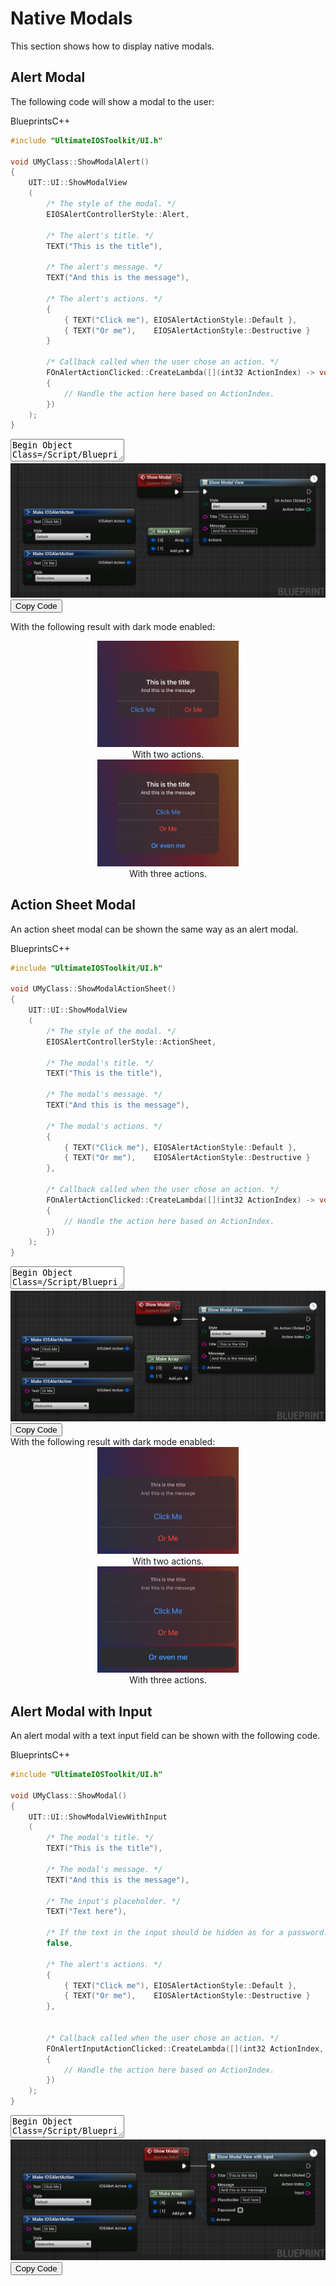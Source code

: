 # Native Modals
This section shows how to display native modals.

## Alert Modal
The following code will show a modal to the user:
<div class="code-switcher show-cpp-true">
<div class="switcher" >
<span class="sw-bp" onclick="switchBp()">Blueprints</span><span class="sw-cpp" onclick="switchCpp()">C++</span>
</div>
<div class="cpp">

```cpp
#include "UltimateIOSToolkit/UI.h"

void UMyClass::ShowModalAlert()
{
	UIT::UI::ShowModalView
	(
		/* The style of the modal. */
		EIOSAlertControllerStyle::Alert,
		
		/* The alert's title. */
		TEXT("This is the title"),
		
		/* The alert's message. */
		TEXT("And this is the message"),
		
		/* The alert's actions. */
		{
			{ TEXT("Click me"), EIOSAlertActionStyle::Default },
			{ TEXT("Or me"),    EIOSAlertActionStyle::Destructive }
		}
		
		/* Callback called when the user chose an action. */
		FOnAlertActionClicked::CreateLambda([](int32 ActionIndex) -> void
		{
			// Handle the action here based on ActionIndex.
		})
	);
}
```

</div>
<div class="bp">
<div class="bpcode">
<textarea readonly>
Begin Object Class=/Script/BlueprintGraph.K2Node_CustomEvent Name="K2Node_CustomEvent_6"
   CustomFunctionName="Show Modal"
   NodePosX=368
   NodePosY=-2348
   NodeGuid=DB770DD1469C8C5175B004B8144952CF
   CustomProperties Pin (PinId=F2AC30944CA9D8E60977C0BAD8D3C8B2,PinName="OutputDelegate",Direction="EGPD_Output",PinType.PinCategory="delegate",PinType.PinSubCategory="",PinType.PinSubCategoryObject=None,PinType.PinSubCategoryMemberReference=(),PinType.PinValueType=(),PinType.ContainerType=None,PinType.bIsReference=False,PinType.bIsConst=False,PinType.bIsWeakPointer=False,PinType.bIsUObjectWrapper=False,PersistentGuid=00000000000000000000000000000000,bHidden=False,bNotConnectable=False,bDefaultValueIsReadOnly=False,bDefaultValueIsIgnored=False,bAdvancedView=False,bOrphanedPin=False,)
   CustomProperties Pin (PinId=AC60D65043E7D41E2544C5A2F62541EC,PinName="then",Direction="EGPD_Output",PinType.PinCategory="exec",PinType.PinSubCategory="",PinType.PinSubCategoryObject=None,PinType.PinSubCategoryMemberReference=(),PinType.PinValueType=(),PinType.ContainerType=None,PinType.bIsReference=False,PinType.bIsConst=False,PinType.bIsWeakPointer=False,PinType.bIsUObjectWrapper=False,LinkedTo=(K2Node_AsyncAction_4 07B120E0480AF06EEC64028FE7A542BB,),PersistentGuid=00000000000000000000000000000000,bHidden=False,bNotConnectable=False,bDefaultValueIsReadOnly=False,bDefaultValueIsIgnored=False,bAdvancedView=False,bOrphanedPin=False,)
End Object
Begin Object Class=/Script/BlueprintGraph.K2Node_AsyncAction Name="K2Node_AsyncAction_4"
   ProxyFactoryFunctionName="Show"
   ProxyFactoryClass=Class'"/Script/UltimateIOSToolkit.ShowModalAlertViewProxy"'
   ProxyClass=Class'"/Script/UltimateIOSToolkit.ShowModalAlertViewProxy"'
   NodePosX=560
   NodePosY=-2332
   NodeGuid=FF5B87C04C9DA8D7AE150996D977EEEF
   CustomProperties Pin (PinId=07B120E0480AF06EEC64028FE7A542BB,PinName="execute",PinToolTip="\nExec",PinType.PinCategory="exec",PinType.PinSubCategory="",PinType.PinSubCategoryObject=None,PinType.PinSubCategoryMemberReference=(),PinType.PinValueType=(),PinType.ContainerType=None,PinType.bIsReference=False,PinType.bIsConst=False,PinType.bIsWeakPointer=False,PinType.bIsUObjectWrapper=False,LinkedTo=(K2Node_CustomEvent_6 AC60D65043E7D41E2544C5A2F62541EC,),PersistentGuid=00000000000000000000000000000000,bHidden=False,bNotConnectable=False,bDefaultValueIsReadOnly=False,bDefaultValueIsIgnored=False,bAdvancedView=False,bOrphanedPin=False,)
   CustomProperties Pin (PinId=4E8984744FDD1B8FAC22BCB7BFB77399,PinName="then",Direction="EGPD_Output",PinType.PinCategory="exec",PinType.PinSubCategory="",PinType.PinSubCategoryObject=None,PinType.PinSubCategoryMemberReference=(),PinType.PinValueType=(),PinType.ContainerType=None,PinType.bIsReference=False,PinType.bIsConst=False,PinType.bIsWeakPointer=False,PinType.bIsUObjectWrapper=False,PersistentGuid=00000000000000000000000000000000,bHidden=False,bNotConnectable=False,bDefaultValueIsReadOnly=False,bDefaultValueIsIgnored=False,bAdvancedView=False,bOrphanedPin=False,)
   CustomProperties Pin (PinId=FF4CA31C40BC4579D731BCA71BC47310,PinName="OnActionClicked",PinFriendlyName=NSLOCTEXT("", "265BB14E43ECB38653064BA2EBB792A9", "On Action Clicked"),PinToolTip="An action has been clicked by the user.",Direction="EGPD_Output",PinType.PinCategory="exec",PinType.PinSubCategory="",PinType.PinSubCategoryObject=None,PinType.PinSubCategoryMemberReference=(),PinType.PinValueType=(),PinType.ContainerType=None,PinType.bIsReference=False,PinType.bIsConst=False,PinType.bIsWeakPointer=False,PinType.bIsUObjectWrapper=False,PersistentGuid=00000000000000000000000000000000,bHidden=False,bNotConnectable=False,bDefaultValueIsReadOnly=False,bDefaultValueIsIgnored=False,bAdvancedView=False,bOrphanedPin=False,)
   CustomProperties Pin (PinId=8B9DE6E849736E093C24448B8617C398,PinName="ActionIndex",PinToolTip="Action Index",Direction="EGPD_Output",PinType.PinCategory="int",PinType.PinSubCategory="",PinType.PinSubCategoryObject=None,PinType.PinSubCategoryMemberReference=(),PinType.PinValueType=(),PinType.ContainerType=None,PinType.bIsReference=False,PinType.bIsConst=False,PinType.bIsWeakPointer=False,PinType.bIsUObjectWrapper=False,PersistentGuid=00000000000000000000000000000000,bHidden=False,bNotConnectable=False,bDefaultValueIsReadOnly=False,bDefaultValueIsIgnored=False,bAdvancedView=False,bOrphanedPin=False,)
   CustomProperties Pin (PinId=5B79EF994DCE156BD7B377A924AD6713,PinName="Style",PinToolTip="Style\nEIOSAlertControllerStyle Enum\n\nThe style for the alert view.",PinType.PinCategory="byte",PinType.PinSubCategory="",PinType.PinSubCategoryObject=Enum'"/Script/UltimateIOSToolkit.EIOSAlertControllerStyle"',PinType.PinSubCategoryMemberReference=(),PinType.PinValueType=(),PinType.ContainerType=None,PinType.bIsReference=False,PinType.bIsConst=False,PinType.bIsWeakPointer=False,PinType.bIsUObjectWrapper=False,DefaultValue="Alert",PersistentGuid=00000000000000000000000000000000,bHidden=False,bNotConnectable=False,bDefaultValueIsReadOnly=False,bDefaultValueIsIgnored=False,bAdvancedView=False,bOrphanedPin=False,)
   CustomProperties Pin (PinId=5DA4302D4F720FA26031FCB35231A424,PinName="Title",PinToolTip="Title\nString\n\nThe title of the alert.",PinType.PinCategory="string",PinType.PinSubCategory="",PinType.PinSubCategoryObject=None,PinType.PinSubCategoryMemberReference=(),PinType.PinValueType=(),PinType.ContainerType=None,PinType.bIsReference=False,PinType.bIsConst=False,PinType.bIsWeakPointer=False,PinType.bIsUObjectWrapper=False,DefaultValue="This is the title",PersistentGuid=00000000000000000000000000000000,bHidden=False,bNotConnectable=False,bDefaultValueIsReadOnly=False,bDefaultValueIsIgnored=False,bAdvancedView=False,bOrphanedPin=False,)
   CustomProperties Pin (PinId=25EC1EDB408E09AA2DB96A8BDE4B9C4B,PinName="Message",PinToolTip="Message\nString\n\nThe message of the alert.",PinType.PinCategory="string",PinType.PinSubCategory="",PinType.PinSubCategoryObject=None,PinType.PinSubCategoryMemberReference=(),PinType.PinValueType=(),PinType.ContainerType=None,PinType.bIsReference=False,PinType.bIsConst=False,PinType.bIsWeakPointer=False,PinType.bIsUObjectWrapper=False,DefaultValue="And this is the message",PersistentGuid=00000000000000000000000000000000,bHidden=False,bNotConnectable=False,bDefaultValueIsReadOnly=False,bDefaultValueIsIgnored=False,bAdvancedView=False,bOrphanedPin=False,)
   CustomProperties Pin (PinId=90B149554B2A52B0FB3953B3C0E3AC14,PinName="Actions",PinToolTip="Actions\nArray of IOSAlert Action Structures\n\nA list of actions added to the alert. Order is not conserved.",PinType.PinCategory="struct",PinType.PinSubCategory="",PinType.PinSubCategoryObject=ScriptStruct'"/Script/UltimateIOSToolkit.IOSAlertAction"',PinType.PinSubCategoryMemberReference=(),PinType.PinValueType=(),PinType.ContainerType=Array,PinType.bIsReference=False,PinType.bIsConst=False,PinType.bIsWeakPointer=False,PinType.bIsUObjectWrapper=False,LinkedTo=(K2Node_MakeArray_0 A8F498014E9BFF950BBDE3B519D61D86,),PersistentGuid=00000000000000000000000000000000,bHidden=False,bNotConnectable=False,bDefaultValueIsReadOnly=False,bDefaultValueIsIgnored=False,bAdvancedView=False,bOrphanedPin=False,)
End Object
Begin Object Class=/Script/BlueprintGraph.K2Node_MakeArray Name="K2Node_MakeArray_0"
   NumInputs=2
   NodePosX=400
   NodePosY=-2181
   NodeGuid=260D68F0499850979B2F609B3E68E482
   CustomProperties Pin (PinId=A8F498014E9BFF950BBDE3B519D61D86,PinName="Array",Direction="EGPD_Output",PinType.PinCategory="struct",PinType.PinSubCategory="",PinType.PinSubCategoryObject=ScriptStruct'"/Script/UltimateIOSToolkit.IOSAlertAction"',PinType.PinSubCategoryMemberReference=(),PinType.PinValueType=(),PinType.ContainerType=Array,PinType.bIsReference=False,PinType.bIsConst=False,PinType.bIsWeakPointer=False,PinType.bIsUObjectWrapper=False,LinkedTo=(K2Node_AsyncAction_4 90B149554B2A52B0FB3953B3C0E3AC14,),PersistentGuid=00000000000000000000000000000000,bHidden=False,bNotConnectable=False,bDefaultValueIsReadOnly=False,bDefaultValueIsIgnored=False,bAdvancedView=False,bOrphanedPin=False,)
   CustomProperties Pin (PinId=9CC538574F8477B6BC315BB22080DB56,PinName="[0]",PinType.PinCategory="struct",PinType.PinSubCategory="",PinType.PinSubCategoryObject=ScriptStruct'"/Script/UltimateIOSToolkit.IOSAlertAction"',PinType.PinSubCategoryMemberReference=(),PinType.PinValueType=(),PinType.ContainerType=None,PinType.bIsReference=False,PinType.bIsConst=False,PinType.bIsWeakPointer=False,PinType.bIsUObjectWrapper=False,LinkedTo=(K2Node_MakeStruct_0 0B3553C54E1A253A87241EADA1D09D81,),PersistentGuid=00000000000000000000000000000000,bHidden=False,bNotConnectable=False,bDefaultValueIsReadOnly=False,bDefaultValueIsIgnored=False,bAdvancedView=False,bOrphanedPin=False,)
   CustomProperties Pin (PinId=C2652259451B46BA7F5372B61F23B41F,PinName="[1]",PinType.PinCategory="struct",PinType.PinSubCategory="",PinType.PinSubCategoryObject=ScriptStruct'"/Script/UltimateIOSToolkit.IOSAlertAction"',PinType.PinSubCategoryMemberReference=(),PinType.PinValueType=(),PinType.ContainerType=None,PinType.bIsReference=False,PinType.bIsConst=False,PinType.bIsWeakPointer=False,PinType.bIsUObjectWrapper=False,LinkedTo=(K2Node_MakeStruct_1 B25BE585468C0B7C34C8F7BC5341DDE1,),PersistentGuid=00000000000000000000000000000000,bHidden=False,bNotConnectable=False,bDefaultValueIsReadOnly=False,bDefaultValueIsIgnored=False,bAdvancedView=False,bOrphanedPin=False,)
End Object
Begin Object Class=/Script/BlueprintGraph.K2Node_MakeStruct Name="K2Node_MakeStruct_0"
   bMadeAfterOverridePinRemoval=True
   ShowPinForProperties(0)=(PropertyName="Text",PropertyFriendlyName="Text",PropertyTooltip=NSLOCTEXT("", "7EE45AA24100E8732115BF87F9F8F064", "The text displayed in the action."),CategoryName="Alert",bShowPin=True,bCanToggleVisibility=True)
   ShowPinForProperties(1)=(PropertyName="Style",PropertyFriendlyName="Style",PropertyTooltip=NSLOCTEXT("", "488115F24C39309FE791AEBF44F976A6", "The style of the action."),CategoryName="Alert",bShowPin=True,bCanToggleVisibility=True)
   StructType=ScriptStruct'"/Script/UltimateIOSToolkit.IOSAlertAction"'
   NodePosX=16
   NodePosY=-2240
   NodeGuid=2A1CCD194FCF6CDD1FE27E97EB6469A1
   CustomProperties Pin (PinId=0B3553C54E1A253A87241EADA1D09D81,PinName="IOSAlertAction",Direction="EGPD_Output",PinType.PinCategory="struct",PinType.PinSubCategory="",PinType.PinSubCategoryObject=ScriptStruct'"/Script/UltimateIOSToolkit.IOSAlertAction"',PinType.PinSubCategoryMemberReference=(),PinType.PinValueType=(),PinType.ContainerType=None,PinType.bIsReference=False,PinType.bIsConst=False,PinType.bIsWeakPointer=False,PinType.bIsUObjectWrapper=False,LinkedTo=(K2Node_MakeArray_0 9CC538574F8477B6BC315BB22080DB56,),PersistentGuid=00000000000000000000000000000000,bHidden=False,bNotConnectable=False,bDefaultValueIsReadOnly=False,bDefaultValueIsIgnored=False,bAdvancedView=False,bOrphanedPin=False,)
   CustomProperties Pin (PinId=58D882BF4D2FE4C3FB818D8B7A82BB82,PinName="Text",PinFriendlyName=NSLOCTEXT("", "2AD0C22B4D20CE5A4DA83E81B238D629", "Text"),PinToolTip="Text\nString\n\nThe text displayed in the action.",PinType.PinCategory="string",PinType.PinSubCategory="",PinType.PinSubCategoryObject=None,PinType.PinSubCategoryMemberReference=(),PinType.PinValueType=(),PinType.ContainerType=None,PinType.bIsReference=False,PinType.bIsConst=False,PinType.bIsWeakPointer=False,PinType.bIsUObjectWrapper=False,DefaultValue="Click Me",PersistentGuid=00000000000000000000000000000000,bHidden=False,bNotConnectable=False,bDefaultValueIsReadOnly=False,bDefaultValueIsIgnored=False,bAdvancedView=False,bOrphanedPin=False,)
   CustomProperties Pin (PinId=5321C4D940739923DA84198E40402359,PinName="Style",PinFriendlyName=NSLOCTEXT("", "0ACFB3D5461F7F9BF47C6DA6BAD2754A", "Style"),PinToolTip="Style\nEIOSAlertActionStyle Enum\n\nThe style of the action.",PinType.PinCategory="byte",PinType.PinSubCategory="",PinType.PinSubCategoryObject=Enum'"/Script/UltimateIOSToolkit.EIOSAlertActionStyle"',PinType.PinSubCategoryMemberReference=(),PinType.PinValueType=(),PinType.ContainerType=None,PinType.bIsReference=False,PinType.bIsConst=False,PinType.bIsWeakPointer=False,PinType.bIsUObjectWrapper=False,DefaultValue="Default",AutogeneratedDefaultValue="Default",PersistentGuid=00000000000000000000000000000000,bHidden=False,bNotConnectable=False,bDefaultValueIsReadOnly=False,bDefaultValueIsIgnored=False,bAdvancedView=False,bOrphanedPin=False,)
End Object
Begin Object Class=/Script/BlueprintGraph.K2Node_MakeStruct Name="K2Node_MakeStruct_1"
   bMadeAfterOverridePinRemoval=True
   ShowPinForProperties(0)=(PropertyName="Text",PropertyFriendlyName="Text",PropertyTooltip=NSLOCTEXT("", "A8E6AD9A451E636D46A58EBC763E964F", "The text displayed in the action."),CategoryName="Alert",bShowPin=True,bCanToggleVisibility=True)
   ShowPinForProperties(1)=(PropertyName="Style",PropertyFriendlyName="Style",PropertyTooltip=NSLOCTEXT("", "CC1009F54EC6D57E0B0FEABF14BC8251", "The style of the action."),CategoryName="Alert",bShowPin=True,bCanToggleVisibility=True)
   StructType=ScriptStruct'"/Script/UltimateIOSToolkit.IOSAlertAction"'
   NodePosX=16
   NodePosY=-2112
   NodeGuid=7CBF9977446B786488A262A9BA517747
   CustomProperties Pin (PinId=B25BE585468C0B7C34C8F7BC5341DDE1,PinName="IOSAlertAction",Direction="EGPD_Output",PinType.PinCategory="struct",PinType.PinSubCategory="",PinType.PinSubCategoryObject=ScriptStruct'"/Script/UltimateIOSToolkit.IOSAlertAction"',PinType.PinSubCategoryMemberReference=(),PinType.PinValueType=(),PinType.ContainerType=None,PinType.bIsReference=False,PinType.bIsConst=False,PinType.bIsWeakPointer=False,PinType.bIsUObjectWrapper=False,LinkedTo=(K2Node_MakeArray_0 C2652259451B46BA7F5372B61F23B41F,),PersistentGuid=00000000000000000000000000000000,bHidden=False,bNotConnectable=False,bDefaultValueIsReadOnly=False,bDefaultValueIsIgnored=False,bAdvancedView=False,bOrphanedPin=False,)
   CustomProperties Pin (PinId=A26746A9421EF2E4E00C8B8DE32F0A59,PinName="Text",PinFriendlyName=NSLOCTEXT("", "236C332E4DD38EC53D30B69F3CC08636", "Text"),PinToolTip="Text\nString\n\nThe text displayed in the action.",PinType.PinCategory="string",PinType.PinSubCategory="",PinType.PinSubCategoryObject=None,PinType.PinSubCategoryMemberReference=(),PinType.PinValueType=(),PinType.ContainerType=None,PinType.bIsReference=False,PinType.bIsConst=False,PinType.bIsWeakPointer=False,PinType.bIsUObjectWrapper=False,DefaultValue="Or Me",PersistentGuid=00000000000000000000000000000000,bHidden=False,bNotConnectable=False,bDefaultValueIsReadOnly=False,bDefaultValueIsIgnored=False,bAdvancedView=False,bOrphanedPin=False,)
   CustomProperties Pin (PinId=3D8057234F586ACF7920E3A0CA8C9B8E,PinName="Style",PinFriendlyName=NSLOCTEXT("", "0815A3344AC3C3EBE0B3179DA325D6F6", "Style"),PinToolTip="Style\nEIOSAlertActionStyle Enum\n\nThe style of the action.",PinType.PinCategory="byte",PinType.PinSubCategory="",PinType.PinSubCategoryObject=Enum'"/Script/UltimateIOSToolkit.EIOSAlertActionStyle"',PinType.PinSubCategoryMemberReference=(),PinType.PinValueType=(),PinType.ContainerType=None,PinType.bIsReference=False,PinType.bIsConst=False,PinType.bIsWeakPointer=False,PinType.bIsUObjectWrapper=False,DefaultValue="Destructive",AutogeneratedDefaultValue="Default",PersistentGuid=00000000000000000000000000000000,bHidden=False,bNotConnectable=False,bDefaultValueIsReadOnly=False,bDefaultValueIsIgnored=False,bAdvancedView=False,bOrphanedPin=False,)
End Object
</textarea>
<img src="_images/ShowAlertModal.png"/>
<button onclick="copyBlueprintCode(this)">Copy Code</button>
</div>
</div>
</div>

With the following result with dark mode enabled:
<div class="centered" style="text-align:center">
<div style="width:45%;max-width:400px;margin: 0 2.4%;display:inline-block">
<img src="_images/AlertTwoButtons.png" />
With two actions.
</div>
<div style="width:45%;max-width:400px;margin: 0 2.4%;display:inline-block">
<img src="_images/AlertThreeButtons.png"/>
With three actions.
</div>
</div>

## Action Sheet Modal
An action sheet modal can be shown the same way as an alert modal.
<div class="code-switcher show-cpp-true">
<div class="switcher" >
<span class="sw-bp" onclick="switchBp()">Blueprints</span><span class="sw-cpp" onclick="switchCpp()">C++</span>
</div>
<div class="cpp">

```cpp
#include "UltimateIOSToolkit/UI.h"

void UMyClass::ShowModalActionSheet()
{
	UIT::UI::ShowModalView
	(
		/* The style of the modal. */
		EIOSAlertControllerStyle::ActionSheet,
		
		/* The modal's title. */
		TEXT("This is the title"),
		
		/* The modal's message. */
		TEXT("And this is the message"),
		
		/* The modal's actions. */
		{
			{ TEXT("Click me"), EIOSAlertActionStyle::Default },
			{ TEXT("Or me"),    EIOSAlertActionStyle::Destructive }
		},
		
		/* Callback called when the user chose an action. */
		FOnAlertActionClicked::CreateLambda([](int32 ActionIndex) -> void
		{
			// Handle the action here based on ActionIndex.
		})
	);
}
```

</div>
<div class="bp">
<div class="bpcode">
<textarea readonly>
Begin Object Class=/Script/BlueprintGraph.K2Node_CustomEvent Name="K2Node_CustomEvent_6"
   CustomFunctionName="Show Modal"
   NodePosX=368
   NodePosY=-2348
   NodeGuid=DB770DD1469C8C5175B004B8144952CF
   CustomProperties Pin (PinId=F2AC30944CA9D8E60977C0BAD8D3C8B2,PinName="OutputDelegate",Direction="EGPD_Output",PinType.PinCategory="delegate",PinType.PinSubCategory="",PinType.PinSubCategoryObject=None,PinType.PinSubCategoryMemberReference=(MemberParent=BlueprintGeneratedClass'"/Game/DemoActor.DemoActor_C"',MemberName="Show Modal",MemberGuid=DB770DD1469C8C5175B004B8144952CF),PinType.PinValueType=(),PinType.ContainerType=None,PinType.bIsReference=False,PinType.bIsConst=False,PinType.bIsWeakPointer=False,PinType.bIsUObjectWrapper=False,PersistentGuid=00000000000000000000000000000000,bHidden=False,bNotConnectable=False,bDefaultValueIsReadOnly=False,bDefaultValueIsIgnored=False,bAdvancedView=False,bOrphanedPin=False,)
   CustomProperties Pin (PinId=AC60D65043E7D41E2544C5A2F62541EC,PinName="then",Direction="EGPD_Output",PinType.PinCategory="exec",PinType.PinSubCategory="",PinType.PinSubCategoryObject=None,PinType.PinSubCategoryMemberReference=(),PinType.PinValueType=(),PinType.ContainerType=None,PinType.bIsReference=False,PinType.bIsConst=False,PinType.bIsWeakPointer=False,PinType.bIsUObjectWrapper=False,LinkedTo=(K2Node_AsyncAction_4 07B120E0480AF06EEC64028FE7A542BB,),PersistentGuid=00000000000000000000000000000000,bHidden=False,bNotConnectable=False,bDefaultValueIsReadOnly=False,bDefaultValueIsIgnored=False,bAdvancedView=False,bOrphanedPin=False,)
End Object
Begin Object Class=/Script/BlueprintGraph.K2Node_AsyncAction Name="K2Node_AsyncAction_4"
   ProxyFactoryFunctionName="Show"
   ProxyFactoryClass=Class'"/Script/UltimateIOSToolkit.ShowModalAlertViewProxy"'
   ProxyClass=Class'"/Script/UltimateIOSToolkit.ShowModalAlertViewProxy"'
   NodePosX=560
   NodePosY=-2332
   NodeGuid=FF5B87C04C9DA8D7AE150996D977EEEF
   CustomProperties Pin (PinId=07B120E0480AF06EEC64028FE7A542BB,PinName="execute",PinType.PinCategory="exec",PinType.PinSubCategory="",PinType.PinSubCategoryObject=None,PinType.PinSubCategoryMemberReference=(),PinType.PinValueType=(),PinType.ContainerType=None,PinType.bIsReference=False,PinType.bIsConst=False,PinType.bIsWeakPointer=False,PinType.bIsUObjectWrapper=False,LinkedTo=(K2Node_CustomEvent_6 AC60D65043E7D41E2544C5A2F62541EC,),PersistentGuid=00000000000000000000000000000000,bHidden=False,bNotConnectable=False,bDefaultValueIsReadOnly=False,bDefaultValueIsIgnored=False,bAdvancedView=False,bOrphanedPin=False,)
   CustomProperties Pin (PinId=4E8984744FDD1B8FAC22BCB7BFB77399,PinName="then",Direction="EGPD_Output",PinType.PinCategory="exec",PinType.PinSubCategory="",PinType.PinSubCategoryObject=None,PinType.PinSubCategoryMemberReference=(),PinType.PinValueType=(),PinType.ContainerType=None,PinType.bIsReference=False,PinType.bIsConst=False,PinType.bIsWeakPointer=False,PinType.bIsUObjectWrapper=False,PersistentGuid=00000000000000000000000000000000,bHidden=False,bNotConnectable=False,bDefaultValueIsReadOnly=False,bDefaultValueIsIgnored=False,bAdvancedView=False,bOrphanedPin=False,)
   CustomProperties Pin (PinId=FF4CA31C40BC4579D731BCA71BC47310,PinName="OnActionClicked",PinFriendlyName="On Action Clicked",PinToolTip="An action has been clicked by the user.",Direction="EGPD_Output",PinType.PinCategory="exec",PinType.PinSubCategory="",PinType.PinSubCategoryObject=None,PinType.PinSubCategoryMemberReference=(),PinType.PinValueType=(),PinType.ContainerType=None,PinType.bIsReference=False,PinType.bIsConst=False,PinType.bIsWeakPointer=False,PinType.bIsUObjectWrapper=False,PersistentGuid=00000000000000000000000000000000,bHidden=False,bNotConnectable=False,bDefaultValueIsReadOnly=False,bDefaultValueIsIgnored=False,bAdvancedView=False,bOrphanedPin=False,)
   CustomProperties Pin (PinId=8B9DE6E849736E093C24448B8617C398,PinName="ActionIndex",PinToolTip="Action Index",Direction="EGPD_Output",PinType.PinCategory="int",PinType.PinSubCategory="",PinType.PinSubCategoryObject=None,PinType.PinSubCategoryMemberReference=(),PinType.PinValueType=(),PinType.ContainerType=None,PinType.bIsReference=False,PinType.bIsConst=False,PinType.bIsWeakPointer=False,PinType.bIsUObjectWrapper=False,PersistentGuid=00000000000000000000000000000000,bHidden=False,bNotConnectable=False,bDefaultValueIsReadOnly=False,bDefaultValueIsIgnored=False,bAdvancedView=False,bOrphanedPin=False,)
   CustomProperties Pin (PinId=5B79EF994DCE156BD7B377A924AD6713,PinName="Style",PinType.PinCategory="byte",PinType.PinSubCategory="",PinType.PinSubCategoryObject=Enum'"/Script/UltimateIOSToolkit.EIOSAlertControllerStyle"',PinType.PinSubCategoryMemberReference=(),PinType.PinValueType=(),PinType.ContainerType=None,PinType.bIsReference=False,PinType.bIsConst=False,PinType.bIsWeakPointer=False,PinType.bIsUObjectWrapper=False,DefaultValue="ActionSheet",PersistentGuid=00000000000000000000000000000000,bHidden=False,bNotConnectable=False,bDefaultValueIsReadOnly=False,bDefaultValueIsIgnored=False,bAdvancedView=False,bOrphanedPin=False,)
   CustomProperties Pin (PinId=5DA4302D4F720FA26031FCB35231A424,PinName="Title",PinType.PinCategory="string",PinType.PinSubCategory="",PinType.PinSubCategoryObject=None,PinType.PinSubCategoryMemberReference=(),PinType.PinValueType=(),PinType.ContainerType=None,PinType.bIsReference=False,PinType.bIsConst=False,PinType.bIsWeakPointer=False,PinType.bIsUObjectWrapper=False,DefaultValue="This is the title",PersistentGuid=00000000000000000000000000000000,bHidden=False,bNotConnectable=False,bDefaultValueIsReadOnly=False,bDefaultValueIsIgnored=False,bAdvancedView=False,bOrphanedPin=False,)
   CustomProperties Pin (PinId=25EC1EDB408E09AA2DB96A8BDE4B9C4B,PinName="Message",PinType.PinCategory="string",PinType.PinSubCategory="",PinType.PinSubCategoryObject=None,PinType.PinSubCategoryMemberReference=(),PinType.PinValueType=(),PinType.ContainerType=None,PinType.bIsReference=False,PinType.bIsConst=False,PinType.bIsWeakPointer=False,PinType.bIsUObjectWrapper=False,DefaultValue="And this is the message",PersistentGuid=00000000000000000000000000000000,bHidden=False,bNotConnectable=False,bDefaultValueIsReadOnly=False,bDefaultValueIsIgnored=False,bAdvancedView=False,bOrphanedPin=False,)
   CustomProperties Pin (PinId=90B149554B2A52B0FB3953B3C0E3AC14,PinName="Actions",PinType.PinCategory="struct",PinType.PinSubCategory="",PinType.PinSubCategoryObject=ScriptStruct'"/Script/UltimateIOSToolkit.IOSAlertAction"',PinType.PinSubCategoryMemberReference=(),PinType.PinValueType=(),PinType.ContainerType=Array,PinType.bIsReference=False,PinType.bIsConst=False,PinType.bIsWeakPointer=False,PinType.bIsUObjectWrapper=False,LinkedTo=(K2Node_MakeArray_0 A8F498014E9BFF950BBDE3B519D61D86,),PersistentGuid=00000000000000000000000000000000,bHidden=False,bNotConnectable=False,bDefaultValueIsReadOnly=False,bDefaultValueIsIgnored=False,bAdvancedView=False,bOrphanedPin=False,)
End Object
Begin Object Class=/Script/BlueprintGraph.K2Node_MakeArray Name="K2Node_MakeArray_0"
   NumInputs=2
   NodePosX=400
   NodePosY=-2181
   NodeGuid=260D68F0499850979B2F609B3E68E482
   CustomProperties Pin (PinId=A8F498014E9BFF950BBDE3B519D61D86,PinName="Array",Direction="EGPD_Output",PinType.PinCategory="struct",PinType.PinSubCategory="",PinType.PinSubCategoryObject=ScriptStruct'"/Script/UltimateIOSToolkit.IOSAlertAction"',PinType.PinSubCategoryMemberReference=(),PinType.PinValueType=(),PinType.ContainerType=Array,PinType.bIsReference=False,PinType.bIsConst=False,PinType.bIsWeakPointer=False,PinType.bIsUObjectWrapper=False,LinkedTo=(K2Node_AsyncAction_4 90B149554B2A52B0FB3953B3C0E3AC14,),PersistentGuid=00000000000000000000000000000000,bHidden=False,bNotConnectable=False,bDefaultValueIsReadOnly=False,bDefaultValueIsIgnored=False,bAdvancedView=False,bOrphanedPin=False,)
   CustomProperties Pin (PinId=9CC538574F8477B6BC315BB22080DB56,PinName="[0]",PinType.PinCategory="struct",PinType.PinSubCategory="",PinType.PinSubCategoryObject=ScriptStruct'"/Script/UltimateIOSToolkit.IOSAlertAction"',PinType.PinSubCategoryMemberReference=(),PinType.PinValueType=(),PinType.ContainerType=None,PinType.bIsReference=False,PinType.bIsConst=False,PinType.bIsWeakPointer=False,PinType.bIsUObjectWrapper=False,LinkedTo=(K2Node_MakeStruct_0 0B3553C54E1A253A87241EADA1D09D81,),PersistentGuid=00000000000000000000000000000000,bHidden=False,bNotConnectable=False,bDefaultValueIsReadOnly=False,bDefaultValueIsIgnored=False,bAdvancedView=False,bOrphanedPin=False,)
   CustomProperties Pin (PinId=C2652259451B46BA7F5372B61F23B41F,PinName="[1]",PinType.PinCategory="struct",PinType.PinSubCategory="",PinType.PinSubCategoryObject=ScriptStruct'"/Script/UltimateIOSToolkit.IOSAlertAction"',PinType.PinSubCategoryMemberReference=(),PinType.PinValueType=(),PinType.ContainerType=None,PinType.bIsReference=False,PinType.bIsConst=False,PinType.bIsWeakPointer=False,PinType.bIsUObjectWrapper=False,LinkedTo=(K2Node_MakeStruct_1 B25BE585468C0B7C34C8F7BC5341DDE1,),PersistentGuid=00000000000000000000000000000000,bHidden=False,bNotConnectable=False,bDefaultValueIsReadOnly=False,bDefaultValueIsIgnored=False,bAdvancedView=False,bOrphanedPin=False,)
End Object
Begin Object Class=/Script/BlueprintGraph.K2Node_MakeStruct Name="K2Node_MakeStruct_0"
   bMadeAfterOverridePinRemoval=True
   ShowPinForProperties(0)=(PropertyName="Text",PropertyFriendlyName="Text",PropertyTooltip="The text displayed in the action.",CategoryName="Alert",bShowPin=True,bCanToggleVisibility=True)
   ShowPinForProperties(1)=(PropertyName="Style",PropertyFriendlyName="Style",PropertyTooltip="The style of the action.",CategoryName="Alert",bShowPin=True,bCanToggleVisibility=True)
   StructType=ScriptStruct'"/Script/UltimateIOSToolkit.IOSAlertAction"'
   NodePosX=16
   NodePosY=-2240
   NodeGuid=2A1CCD194FCF6CDD1FE27E97EB6469A1
   CustomProperties Pin (PinId=0B3553C54E1A253A87241EADA1D09D81,PinName="IOSAlertAction",Direction="EGPD_Output",PinType.PinCategory="struct",PinType.PinSubCategory="",PinType.PinSubCategoryObject=ScriptStruct'"/Script/UltimateIOSToolkit.IOSAlertAction"',PinType.PinSubCategoryMemberReference=(),PinType.PinValueType=(),PinType.ContainerType=None,PinType.bIsReference=False,PinType.bIsConst=False,PinType.bIsWeakPointer=False,PinType.bIsUObjectWrapper=False,LinkedTo=(K2Node_MakeArray_0 9CC538574F8477B6BC315BB22080DB56,),PersistentGuid=00000000000000000000000000000000,bHidden=False,bNotConnectable=False,bDefaultValueIsReadOnly=False,bDefaultValueIsIgnored=False,bAdvancedView=False,bOrphanedPin=False,)
   CustomProperties Pin (PinId=58D882BF4D2FE4C3FB818D8B7A82BB82,PinName="Text",PinFriendlyName="Text",PinToolTip="Text\nString\n\nThe text displayed in the action.",PinType.PinCategory="string",PinType.PinSubCategory="",PinType.PinSubCategoryObject=None,PinType.PinSubCategoryMemberReference=(),PinType.PinValueType=(),PinType.ContainerType=None,PinType.bIsReference=False,PinType.bIsConst=False,PinType.bIsWeakPointer=False,PinType.bIsUObjectWrapper=False,DefaultValue="Click Me",PersistentGuid=00000000000000000000000000000000,bHidden=False,bNotConnectable=False,bDefaultValueIsReadOnly=False,bDefaultValueIsIgnored=False,bAdvancedView=False,bOrphanedPin=False,)
   CustomProperties Pin (PinId=5321C4D940739923DA84198E40402359,PinName="Style",PinFriendlyName="Style",PinToolTip="Style\nEIOSAlertActionStyle Enum\n\nThe style of the action.",PinType.PinCategory="byte",PinType.PinSubCategory="",PinType.PinSubCategoryObject=Enum'"/Script/UltimateIOSToolkit.EIOSAlertActionStyle"',PinType.PinSubCategoryMemberReference=(),PinType.PinValueType=(),PinType.ContainerType=None,PinType.bIsReference=False,PinType.bIsConst=False,PinType.bIsWeakPointer=False,PinType.bIsUObjectWrapper=False,DefaultValue="Default",AutogeneratedDefaultValue="Default",PersistentGuid=00000000000000000000000000000000,bHidden=False,bNotConnectable=False,bDefaultValueIsReadOnly=False,bDefaultValueIsIgnored=False,bAdvancedView=False,bOrphanedPin=False,)
End Object
Begin Object Class=/Script/BlueprintGraph.K2Node_MakeStruct Name="K2Node_MakeStruct_1"
   bMadeAfterOverridePinRemoval=True
   ShowPinForProperties(0)=(PropertyName="Text",PropertyFriendlyName="Text",PropertyTooltip="The text displayed in the action.",CategoryName="Alert",bShowPin=True,bCanToggleVisibility=True)
   ShowPinForProperties(1)=(PropertyName="Style",PropertyFriendlyName="Style",PropertyTooltip="The style of the action.",CategoryName="Alert",bShowPin=True,bCanToggleVisibility=True)
   StructType=ScriptStruct'"/Script/UltimateIOSToolkit.IOSAlertAction"'
   NodePosX=16
   NodePosY=-2112
   NodeGuid=7CBF9977446B786488A262A9BA517747
   CustomProperties Pin (PinId=B25BE585468C0B7C34C8F7BC5341DDE1,PinName="IOSAlertAction",Direction="EGPD_Output",PinType.PinCategory="struct",PinType.PinSubCategory="",PinType.PinSubCategoryObject=ScriptStruct'"/Script/UltimateIOSToolkit.IOSAlertAction"',PinType.PinSubCategoryMemberReference=(),PinType.PinValueType=(),PinType.ContainerType=None,PinType.bIsReference=False,PinType.bIsConst=False,PinType.bIsWeakPointer=False,PinType.bIsUObjectWrapper=False,LinkedTo=(K2Node_MakeArray_0 C2652259451B46BA7F5372B61F23B41F,),PersistentGuid=00000000000000000000000000000000,bHidden=False,bNotConnectable=False,bDefaultValueIsReadOnly=False,bDefaultValueIsIgnored=False,bAdvancedView=False,bOrphanedPin=False,)
   CustomProperties Pin (PinId=A26746A9421EF2E4E00C8B8DE32F0A59,PinName="Text",PinFriendlyName="Text",PinToolTip="Text\nString\n\nThe text displayed in the action.",PinType.PinCategory="string",PinType.PinSubCategory="",PinType.PinSubCategoryObject=None,PinType.PinSubCategoryMemberReference=(),PinType.PinValueType=(),PinType.ContainerType=None,PinType.bIsReference=False,PinType.bIsConst=False,PinType.bIsWeakPointer=False,PinType.bIsUObjectWrapper=False,DefaultValue="Or Me",PersistentGuid=00000000000000000000000000000000,bHidden=False,bNotConnectable=False,bDefaultValueIsReadOnly=False,bDefaultValueIsIgnored=False,bAdvancedView=False,bOrphanedPin=False,)
   CustomProperties Pin (PinId=3D8057234F586ACF7920E3A0CA8C9B8E,PinName="Style",PinFriendlyName="Style",PinToolTip="Style\nEIOSAlertActionStyle Enum\n\nThe style of the action.",PinType.PinCategory="byte",PinType.PinSubCategory="",PinType.PinSubCategoryObject=Enum'"/Script/UltimateIOSToolkit.EIOSAlertActionStyle"',PinType.PinSubCategoryMemberReference=(),PinType.PinValueType=(),PinType.ContainerType=None,PinType.bIsReference=False,PinType.bIsConst=False,PinType.bIsWeakPointer=False,PinType.bIsUObjectWrapper=False,DefaultValue="Destructive",AutogeneratedDefaultValue="Default",PersistentGuid=00000000000000000000000000000000,bHidden=False,bNotConnectable=False,bDefaultValueIsReadOnly=False,bDefaultValueIsIgnored=False,bAdvancedView=False,bOrphanedPin=False,)
End Object
</textarea>
<img src="_images/ShowActionSheet.png"/>
<button onclick="copyBlueprintCode(this)">Copy Code</button>
</div>
</div>
</div>
With the following result with dark mode enabled:
<div class="centered" style="text-align:center">
<div style="width:45%;max-width:400px;margin: 0 2.4%;display:inline-block">
<img src="_images/StyleSheetTwoActions.png" />
With two actions.
</div>
<div style="width:45%;max-width:400px;margin: 0 2.4%;display:inline-block">
<img src="_images/StyleSheetThreeActions.png"/>
With three actions.
</div>
</div>

## Alert Modal with Input
An alert modal with a text input field can be shown with the following code.
<div class="code-switcher show-cpp-true">
<div class="switcher" >
<span class="sw-bp" onclick="switchBp()">Blueprints</span><span class="sw-cpp" onclick="switchCpp()">C++</span>
</div>
<div class="cpp">

```cpp
#include "UltimateIOSToolkit/UI.h"

void UMyClass::ShowModal()
{
	UIT::UI::ShowModalViewWithInput
	(		
		/* The modal's title. */
		TEXT("This is the title"),
		
		/* The modal's message. */
		TEXT("And this is the message"),
		
		/* The input's placeholder. */
		TEXT("Text here"),
		
		/* If the text in the input should be hidden as for a password. */
		false,
		
		/* The alert's actions. */
		{
			{ TEXT("Click me"), EIOSAlertActionStyle::Default },
			{ TEXT("Or me"),    EIOSAlertActionStyle::Destructive }
		},
		
		
		/* Callback called when the user chose an action. */
		FOnAlertInputActionClicked::CreateLambda([](int32 ActionIndex, FString Input) -> void
		{
			// Handle the action here based on ActionIndex.
		})
	);
}
```

</div>
<div class="bp">
<div class="bpcode">
<textarea readonly>
Begin Object Class=/Script/BlueprintGraph.K2Node_AsyncAction Name="K2Node_AsyncAction_1"
   ProxyFactoryFunctionName="Show"
   ProxyFactoryClass=Class'"/Script/UltimateIOSToolkit.ShowModalAlertViewWithInputProxy"'
   ProxyClass=Class'"/Script/UltimateIOSToolkit.ShowModalAlertViewWithInputProxy"'
   NodePosX=848
   NodePosY=-3088
   NodeGuid=08A2D18049816E8F302CCD9556073390
   CustomProperties Pin (PinId=357A270C48BF9975ACEFD48BC8F8C6AB,PinName="execute",PinToolTip="\nExec",PinType.PinCategory="exec",PinType.PinSubCategory="",PinType.PinSubCategoryObject=None,PinType.PinSubCategoryMemberReference=(),PinType.PinValueType=(),PinType.ContainerType=None,PinType.bIsReference=False,PinType.bIsConst=False,PinType.bIsWeakPointer=False,PinType.bIsUObjectWrapper=False,LinkedTo=(K2Node_CustomEvent_6 AC60D65043E7D41E2544C5A2F62541EC,),PersistentGuid=00000000000000000000000000000000,bHidden=False,bNotConnectable=False,bDefaultValueIsReadOnly=False,bDefaultValueIsIgnored=False,bAdvancedView=False,bOrphanedPin=False,)
   CustomProperties Pin (PinId=416ADA114DDF117A7233E1AD22416309,PinName="then",Direction="EGPD_Output",PinType.PinCategory="exec",PinType.PinSubCategory="",PinType.PinSubCategoryObject=None,PinType.PinSubCategoryMemberReference=(),PinType.PinValueType=(),PinType.ContainerType=None,PinType.bIsReference=False,PinType.bIsConst=False,PinType.bIsWeakPointer=False,PinType.bIsUObjectWrapper=False,PersistentGuid=00000000000000000000000000000000,bHidden=False,bNotConnectable=False,bDefaultValueIsReadOnly=False,bDefaultValueIsIgnored=False,bAdvancedView=False,bOrphanedPin=False,)
   CustomProperties Pin (PinId=5909065E4D9753570C66B7A4001FAD4A,PinName="OnActionClicked",PinFriendlyName="On Action Clicked",PinToolTip="An action has been clicked by the user.",Direction="EGPD_Output",PinType.PinCategory="exec",PinType.PinSubCategory="",PinType.PinSubCategoryObject=None,PinType.PinSubCategoryMemberReference=(),PinType.PinValueType=(),PinType.ContainerType=None,PinType.bIsReference=False,PinType.bIsConst=False,PinType.bIsWeakPointer=False,PinType.bIsUObjectWrapper=False,PersistentGuid=00000000000000000000000000000000,bHidden=False,bNotConnectable=False,bDefaultValueIsReadOnly=False,bDefaultValueIsIgnored=False,bAdvancedView=False,bOrphanedPin=False,)
   CustomProperties Pin (PinId=ECF59E5E46B63429C7C616AF0120BBE0,PinName="ActionIndex",PinToolTip="Action Index",Direction="EGPD_Output",PinType.PinCategory="int",PinType.PinSubCategory="",PinType.PinSubCategoryObject=None,PinType.PinSubCategoryMemberReference=(),PinType.PinValueType=(),PinType.ContainerType=None,PinType.bIsReference=False,PinType.bIsConst=False,PinType.bIsWeakPointer=False,PinType.bIsUObjectWrapper=False,PersistentGuid=00000000000000000000000000000000,bHidden=False,bNotConnectable=False,bDefaultValueIsReadOnly=False,bDefaultValueIsIgnored=False,bAdvancedView=False,bOrphanedPin=False,)
   CustomProperties Pin (PinId=858E0E7D4DD899A18D5917943F14006E,PinName="Input",PinToolTip="Input",Direction="EGPD_Output",PinType.PinCategory="string",PinType.PinSubCategory="",PinType.PinSubCategoryObject=None,PinType.PinSubCategoryMemberReference=(),PinType.PinValueType=(),PinType.ContainerType=None,PinType.bIsReference=False,PinType.bIsConst=False,PinType.bIsWeakPointer=False,PinType.bIsUObjectWrapper=False,PersistentGuid=00000000000000000000000000000000,bHidden=False,bNotConnectable=False,bDefaultValueIsReadOnly=False,bDefaultValueIsIgnored=False,bAdvancedView=False,bOrphanedPin=False,)
   CustomProperties Pin (PinId=AD21717D450A7B6F84DB918E55AC21CD,PinName="Title",PinToolTip="Title\nString\n\nThe title of the alert.",PinType.PinCategory="string",PinType.PinSubCategory="",PinType.PinSubCategoryObject=None,PinType.PinSubCategoryMemberReference=(),PinType.PinValueType=(),PinType.ContainerType=None,PinType.bIsReference=False,PinType.bIsConst=False,PinType.bIsWeakPointer=False,PinType.bIsUObjectWrapper=False,DefaultValue="This is the title",PersistentGuid=00000000000000000000000000000000,bHidden=False,bNotConnectable=False,bDefaultValueIsReadOnly=False,bDefaultValueIsIgnored=False,bAdvancedView=False,bOrphanedPin=False,)
   CustomProperties Pin (PinId=4D75CBE74884B9E4E0C38BAD41AF6616,PinName="Message",PinToolTip="Message\nString\n\nThe message of the alert.",PinType.PinCategory="string",PinType.PinSubCategory="",PinType.PinSubCategoryObject=None,PinType.PinSubCategoryMemberReference=(),PinType.PinValueType=(),PinType.ContainerType=None,PinType.bIsReference=False,PinType.bIsConst=False,PinType.bIsWeakPointer=False,PinType.bIsUObjectWrapper=False,DefaultValue="And this is the message",PersistentGuid=00000000000000000000000000000000,bHidden=False,bNotConnectable=False,bDefaultValueIsReadOnly=False,bDefaultValueIsIgnored=False,bAdvancedView=False,bOrphanedPin=False,)
   CustomProperties Pin (PinId=CEB40FA54657FD8992A2E19A5B147D88,PinName="Placeholder",PinToolTip="Placeholder\nString\n\nThe text placeholder.",PinType.PinCategory="string",PinType.PinSubCategory="",PinType.PinSubCategoryObject=None,PinType.PinSubCategoryMemberReference=(),PinType.PinValueType=(),PinType.ContainerType=None,PinType.bIsReference=False,PinType.bIsConst=False,PinType.bIsWeakPointer=False,PinType.bIsUObjectWrapper=False,DefaultValue="Text here",PersistentGuid=00000000000000000000000000000000,bHidden=False,bNotConnectable=False,bDefaultValueIsReadOnly=False,bDefaultValueIsIgnored=False,bAdvancedView=False,bOrphanedPin=False,)
   CustomProperties Pin (PinId=04E905BD47AE6013FAC43BA70C0AAA37,PinName="bPassword",PinToolTip="Password\nBoolean\n\nIf this is a secure input. (Characters are hidden).",PinType.PinCategory="bool",PinType.PinSubCategory="",PinType.PinSubCategoryObject=None,PinType.PinSubCategoryMemberReference=(),PinType.PinValueType=(),PinType.ContainerType=None,PinType.bIsReference=False,PinType.bIsConst=False,PinType.bIsWeakPointer=False,PinType.bIsUObjectWrapper=False,DefaultValue="false",AutogeneratedDefaultValue="false",PersistentGuid=00000000000000000000000000000000,bHidden=False,bNotConnectable=False,bDefaultValueIsReadOnly=False,bDefaultValueIsIgnored=False,bAdvancedView=False,bOrphanedPin=False,)
   CustomProperties Pin (PinId=D841CDCD4A6962D590C65B9A0C9D9AFC,PinName="Actions",PinToolTip="Actions\nArray of IOSAlert Action Structures\n\nA list of actions added to the alert. Order is not conserved.",PinType.PinCategory="struct",PinType.PinSubCategory="",PinType.PinSubCategoryObject=ScriptStruct'"/Script/UltimateIOSToolkit.IOSAlertAction"',PinType.PinSubCategoryMemberReference=(),PinType.PinValueType=(),PinType.ContainerType=Array,PinType.bIsReference=False,PinType.bIsConst=False,PinType.bIsWeakPointer=False,PinType.bIsUObjectWrapper=False,LinkedTo=(K2Node_MakeArray_0 A8F498014E9BFF950BBDE3B519D61D86,),PersistentGuid=00000000000000000000000000000000,bHidden=False,bNotConnectable=False,bDefaultValueIsReadOnly=False,bDefaultValueIsIgnored=False,bAdvancedView=False,bOrphanedPin=False,)
End Object
Begin Object Class=/Script/BlueprintGraph.K2Node_CustomEvent Name="K2Node_CustomEvent_6"
   CustomFunctionName="Show Modal"
   NodePosX=656
   NodePosY=-3105
   NodeGuid=52F3FD7F467CBFC5CB6BDBA289F95142
   CustomProperties Pin (PinId=F2AC30944CA9D8E60977C0BAD8D3C8B2,PinName="OutputDelegate",Direction="EGPD_Output",PinType.PinCategory="delegate",PinType.PinSubCategory="",PinType.PinSubCategoryObject=None,PinType.PinSubCategoryMemberReference=(),PinType.PinValueType=(),PinType.ContainerType=None,PinType.bIsReference=False,PinType.bIsConst=False,PinType.bIsWeakPointer=False,PinType.bIsUObjectWrapper=False,PersistentGuid=00000000000000000000000000000000,bHidden=False,bNotConnectable=False,bDefaultValueIsReadOnly=False,bDefaultValueIsIgnored=False,bAdvancedView=False,bOrphanedPin=False,)
   CustomProperties Pin (PinId=AC60D65043E7D41E2544C5A2F62541EC,PinName="then",Direction="EGPD_Output",PinType.PinCategory="exec",PinType.PinSubCategory="",PinType.PinSubCategoryObject=None,PinType.PinSubCategoryMemberReference=(),PinType.PinValueType=(),PinType.ContainerType=None,PinType.bIsReference=False,PinType.bIsConst=False,PinType.bIsWeakPointer=False,PinType.bIsUObjectWrapper=False,LinkedTo=(K2Node_AsyncAction_1 357A270C48BF9975ACEFD48BC8F8C6AB,),PersistentGuid=00000000000000000000000000000000,bHidden=False,bNotConnectable=False,bDefaultValueIsReadOnly=False,bDefaultValueIsIgnored=False,bAdvancedView=False,bOrphanedPin=False,)
End Object
Begin Object Class=/Script/BlueprintGraph.K2Node_MakeArray Name="K2Node_MakeArray_0"
   NumInputs=2
   NodePosX=688
   NodePosY=-2922
   NodeGuid=16CDBC584523BE2A67E0B99B547267E1
   CustomProperties Pin (PinId=A8F498014E9BFF950BBDE3B519D61D86,PinName="Array",Direction="EGPD_Output",PinType.PinCategory="struct",PinType.PinSubCategory="",PinType.PinSubCategoryObject=ScriptStruct'"/Script/UltimateIOSToolkit.IOSAlertAction"',PinType.PinSubCategoryMemberReference=(),PinType.PinValueType=(),PinType.ContainerType=Array,PinType.bIsReference=False,PinType.bIsConst=False,PinType.bIsWeakPointer=False,PinType.bIsUObjectWrapper=False,LinkedTo=(K2Node_AsyncAction_1 D841CDCD4A6962D590C65B9A0C9D9AFC,),PersistentGuid=00000000000000000000000000000000,bHidden=False,bNotConnectable=False,bDefaultValueIsReadOnly=False,bDefaultValueIsIgnored=False,bAdvancedView=False,bOrphanedPin=False,)
   CustomProperties Pin (PinId=9CC538574F8477B6BC315BB22080DB56,PinName="[0]",PinType.PinCategory="struct",PinType.PinSubCategory="",PinType.PinSubCategoryObject=ScriptStruct'"/Script/UltimateIOSToolkit.IOSAlertAction"',PinType.PinSubCategoryMemberReference=(),PinType.PinValueType=(),PinType.ContainerType=None,PinType.bIsReference=False,PinType.bIsConst=False,PinType.bIsWeakPointer=False,PinType.bIsUObjectWrapper=False,LinkedTo=(K2Node_MakeStruct_0 0B3553C54E1A253A87241EADA1D09D81,),PersistentGuid=00000000000000000000000000000000,bHidden=False,bNotConnectable=False,bDefaultValueIsReadOnly=False,bDefaultValueIsIgnored=False,bAdvancedView=False,bOrphanedPin=False,)
   CustomProperties Pin (PinId=C2652259451B46BA7F5372B61F23B41F,PinName="[1]",PinType.PinCategory="struct",PinType.PinSubCategory="",PinType.PinSubCategoryObject=ScriptStruct'"/Script/UltimateIOSToolkit.IOSAlertAction"',PinType.PinSubCategoryMemberReference=(),PinType.PinValueType=(),PinType.ContainerType=None,PinType.bIsReference=False,PinType.bIsConst=False,PinType.bIsWeakPointer=False,PinType.bIsUObjectWrapper=False,LinkedTo=(K2Node_MakeStruct_1 B25BE585468C0B7C34C8F7BC5341DDE1,),PersistentGuid=00000000000000000000000000000000,bHidden=False,bNotConnectable=False,bDefaultValueIsReadOnly=False,bDefaultValueIsIgnored=False,bAdvancedView=False,bOrphanedPin=False,)
End Object
Begin Object Class=/Script/BlueprintGraph.K2Node_MakeStruct Name="K2Node_MakeStruct_0"
   bMadeAfterOverridePinRemoval=True
   ShowPinForProperties(0)=(PropertyName="Text",PropertyFriendlyName="Text",PropertyTooltip="The text displayed in the action.",CategoryName="Alert",bShowPin=True,bCanToggleVisibility=True)
   ShowPinForProperties(1)=(PropertyName="Style",PropertyFriendlyName="Style",PropertyTooltip="The style of the action.",CategoryName="Alert",bShowPin=True,bCanToggleVisibility=True)
   StructType=ScriptStruct'"/Script/UltimateIOSToolkit.IOSAlertAction"'
   NodePosX=304
   NodePosY=-2972
   NodeGuid=8C98FD1F4159DFF84137CCAA5A2871C7
   CustomProperties Pin (PinId=0B3553C54E1A253A87241EADA1D09D81,PinName="IOSAlertAction",Direction="EGPD_Output",PinType.PinCategory="struct",PinType.PinSubCategory="",PinType.PinSubCategoryObject=ScriptStruct'"/Script/UltimateIOSToolkit.IOSAlertAction"',PinType.PinSubCategoryMemberReference=(),PinType.PinValueType=(),PinType.ContainerType=None,PinType.bIsReference=False,PinType.bIsConst=False,PinType.bIsWeakPointer=False,PinType.bIsUObjectWrapper=False,LinkedTo=(K2Node_MakeArray_0 9CC538574F8477B6BC315BB22080DB56,),PersistentGuid=00000000000000000000000000000000,bHidden=False,bNotConnectable=False,bDefaultValueIsReadOnly=False,bDefaultValueIsIgnored=False,bAdvancedView=False,bOrphanedPin=False,)
   CustomProperties Pin (PinId=58D882BF4D2FE4C3FB818D8B7A82BB82,PinName="Text",PinFriendlyName="Text",PinToolTip="Text\nString\n\nThe text displayed in the action.",PinType.PinCategory="string",PinType.PinSubCategory="",PinType.PinSubCategoryObject=None,PinType.PinSubCategoryMemberReference=(),PinType.PinValueType=(),PinType.ContainerType=None,PinType.bIsReference=False,PinType.bIsConst=False,PinType.bIsWeakPointer=False,PinType.bIsUObjectWrapper=False,DefaultValue="Click Me",PersistentGuid=00000000000000000000000000000000,bHidden=False,bNotConnectable=False,bDefaultValueIsReadOnly=False,bDefaultValueIsIgnored=False,bAdvancedView=False,bOrphanedPin=False,)
   CustomProperties Pin (PinId=5321C4D940739923DA84198E40402359,PinName="Style",PinFriendlyName="Style",PinToolTip="Style\nEIOSAlertActionStyle Enum\n\nThe style of the action.",PinType.PinCategory="byte",PinType.PinSubCategory="",PinType.PinSubCategoryObject=Enum'"/Script/UltimateIOSToolkit.EIOSAlertActionStyle"',PinType.PinSubCategoryMemberReference=(),PinType.PinValueType=(),PinType.ContainerType=None,PinType.bIsReference=False,PinType.bIsConst=False,PinType.bIsWeakPointer=False,PinType.bIsUObjectWrapper=False,DefaultValue="Default",AutogeneratedDefaultValue="Default",PersistentGuid=00000000000000000000000000000000,bHidden=False,bNotConnectable=False,bDefaultValueIsReadOnly=False,bDefaultValueIsIgnored=False,bAdvancedView=False,bOrphanedPin=False,)
End Object
Begin Object Class=/Script/BlueprintGraph.K2Node_MakeStruct Name="K2Node_MakeStruct_1"
   bMadeAfterOverridePinRemoval=True
   ShowPinForProperties(0)=(PropertyName="Text",PropertyFriendlyName="Text",PropertyTooltip="The text displayed in the action.",CategoryName="Alert",bShowPin=True,bCanToggleVisibility=True)
   ShowPinForProperties(1)=(PropertyName="Style",PropertyFriendlyName="Style",PropertyTooltip="The style of the action.",CategoryName="Alert",bShowPin=True,bCanToggleVisibility=True)
   StructType=ScriptStruct'"/Script/UltimateIOSToolkit.IOSAlertAction"'
   NodePosX=304
   NodePosY=-2844
   NodeGuid=B47C0AB44BE031CA218CBBBA4917473F
   CustomProperties Pin (PinId=B25BE585468C0B7C34C8F7BC5341DDE1,PinName="IOSAlertAction",Direction="EGPD_Output",PinType.PinCategory="struct",PinType.PinSubCategory="",PinType.PinSubCategoryObject=ScriptStruct'"/Script/UltimateIOSToolkit.IOSAlertAction"',PinType.PinSubCategoryMemberReference=(),PinType.PinValueType=(),PinType.ContainerType=None,PinType.bIsReference=False,PinType.bIsConst=False,PinType.bIsWeakPointer=False,PinType.bIsUObjectWrapper=False,LinkedTo=(K2Node_MakeArray_0 C2652259451B46BA7F5372B61F23B41F,),PersistentGuid=00000000000000000000000000000000,bHidden=False,bNotConnectable=False,bDefaultValueIsReadOnly=False,bDefaultValueIsIgnored=False,bAdvancedView=False,bOrphanedPin=False,)
   CustomProperties Pin (PinId=A26746A9421EF2E4E00C8B8DE32F0A59,PinName="Text",PinFriendlyName="Text",PinToolTip="Text\nString\n\nThe text displayed in the action.",PinType.PinCategory="string",PinType.PinSubCategory="",PinType.PinSubCategoryObject=None,PinType.PinSubCategoryMemberReference=(),PinType.PinValueType=(),PinType.ContainerType=None,PinType.bIsReference=False,PinType.bIsConst=False,PinType.bIsWeakPointer=False,PinType.bIsUObjectWrapper=False,DefaultValue="Or Me",PersistentGuid=00000000000000000000000000000000,bHidden=False,bNotConnectable=False,bDefaultValueIsReadOnly=False,bDefaultValueIsIgnored=False,bAdvancedView=False,bOrphanedPin=False,)
   CustomProperties Pin (PinId=3D8057234F586ACF7920E3A0CA8C9B8E,PinName="Style",PinFriendlyName="Style",PinToolTip="Style\nEIOSAlertActionStyle Enum\n\nThe style of the action.",PinType.PinCategory="byte",PinType.PinSubCategory="",PinType.PinSubCategoryObject=Enum'"/Script/UltimateIOSToolkit.EIOSAlertActionStyle"',PinType.PinSubCategoryMemberReference=(),PinType.PinValueType=(),PinType.ContainerType=None,PinType.bIsReference=False,PinType.bIsConst=False,PinType.bIsWeakPointer=False,PinType.bIsUObjectWrapper=False,DefaultValue="Destructive",AutogeneratedDefaultValue="Default",PersistentGuid=00000000000000000000000000000000,bHidden=False,bNotConnectable=False,bDefaultValueIsReadOnly=False,bDefaultValueIsIgnored=False,bAdvancedView=False,bOrphanedPin=False,)
End Object
</textarea>
<img src="_images/ShowAlertInput.png"/>
<button onclick="copyBlueprintCode(this)">Copy Code</button>
</div>
</div>
</div>